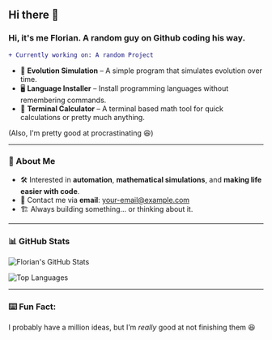## Hi there 👋

### Hi, it's me Florian. A random guy on Github coding his way.  

```diff
+ Currently working on: A random Project
```
- 🧬 **Evolution Simulation** – A simple program that simulates evolution over time.
- 🖥️ **Language Installer** – Install programming languages without remembering commands.
- 🧮 **Terminal Calculator** – A terminal based math tool for quick calculations or pretty much anything.

(Also, I'm pretty good at procrastinating 😆)

---

### 🚀 About Me
- 🛠 Interested in **automation**, **mathematical simulations**, and **making life easier with code**.
- 📩 Contact me via **email**: [your-email@example.com](mailto:autcoder.github@gmail.com)
- 🏗️ Always building something… or thinking about it.  

---

### 📊 GitHub Stats  
![Florian's GitHub Stats](https://github-readme-stats.vercel.app/api?username=Autcoder&show_icons=true&theme=radical)

![Top Languages](https://github-readme-stats.vercel.app/api/top-langs/?username=Autcoder&layout=compact&theme=radical)

---

### ⌨️ Fun Fact:  
I probably have a million ideas, but I’m *really* good at not finishing them 😆


<!--
**Autcoder/Autcoder** is a ✨ _special_ ✨ repository because its `README.md` (this file) appears on your GitHub profile.

Here are some ideas to get you started:

- 🔭 I’m currently working on ...
- 🌱 I’m currently learning ...
- 👯 I’m looking to collaborate on ...
- 🤔 I’m looking for help with ...
- 💬 Ask me about ...
- 📫 How to reach me: ...
- 😄 Pronouns: ...
- ⚡ Fun fact: ...
-->
